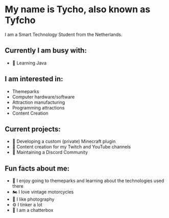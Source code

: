 # My name is Tycho, also known as Tyfcho
I am a Smart Technology Student from the Netherlands.
## Currently I am busy with:
- 💬 Learning Java

## I am interested in:
- Themeparks
- Computer hardware/software
- Attraction manufacturing
- Programming attractions
- Content Creation

## Current projects:
- 🔭 Developing a custom (private) Minecraft plugin
- 🔭 Content creation for my Twitch and YouTube channels
- 🔭 Maintaining a Discord Community

## Fun facts about me:
- 🎢 I enjoy going to themeparks and learning about the technologies used there
- 🏍 I love vintage motorcycles
- 📸 I like photography
- ⚙️ I tinker a lot
- 📢 I am a chatterbox







<!--
**Tyfcho/tyfcho** is a ✨ _special_ ✨ repository because its `README.md` (this file) appears on your GitHub profile.

Here are some ideas to get you started:

- 🔭 I’m currently working on ...
- 🌱 I’m currently learning ...
- 👯 I’m looking to collaborate on ...
- 🤔 I’m looking for help with ...
- 💬 Ask me about ...
- 📫 How to reach me: ...
- 😄 Pronouns: ...
- ⚡ Fun fact: ...
-->
